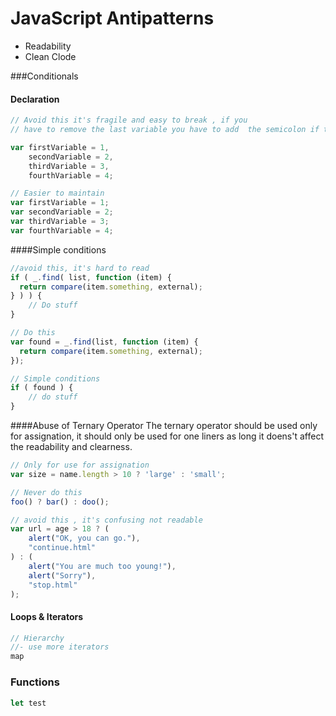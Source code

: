 # JavaScript Antipatterns

* Readability
* Clean Clode

 

###Conditionals
#### Declaration 
```javascript 
// Avoid this it's fragile and easy to break , if you 
// have to remove the last variable you have to add  the semicolon if the list is hard to maintain

var firstVariable = 1,
    secondVariable = 2, 
    thirdVariable = 3,
    fourthVariable = 4;

// Easier to maintain 
var firstVariable = 1;
var secondVariable = 2;
var thirdVariable = 3;
var fourthVariable = 4;
```

####Simple conditions

```javascript 
//avoid this, it's hard to read
if ( _.find( list, function (item) {
  return compare(item.something, external);
} ) ) {
    // Do stuff
}

// Do this 
var found = _.find(list, function (item) {
  return compare(item.something, external);
});

// Simple conditions
if ( found ) {
    // do stuff
} 

```

####Abuse of Ternary Operator 
The ternary operator should be used only for assignation, it should only be used for one liners as long it doens't affect the  readability and clearness. 

```javascript 
// Only for use for assignation
var size = name.length > 10 ? 'large' : 'small';

// Never do this
foo() ? bar() : doo(); 

// avoid this , it's confusing not readable 
var url = age > 18 ? (
    alert("OK, you can go."), 
    "continue.html"
) : (
    alert("You are much too young!"),
    alert("Sorry"),
    "stop.html"
);

```

#### Loops & Iterators
```javascript 
// Hierarchy
//- use more iterators
map
```

### Functions 

```javascript
let test
```